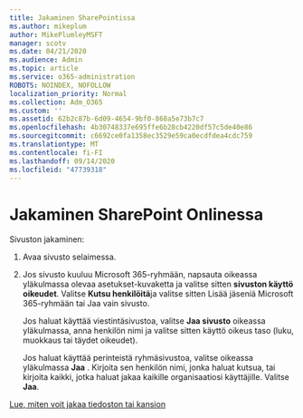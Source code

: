 ```yaml
---
title: Jakaminen SharePointissa
ms.author: mikeplum
author: MikePlumleyMSFT
manager: scotv
ms.date: 04/21/2020
ms.audience: Admin
ms.topic: article
ms.service: o365-administration
ROBOTS: NOINDEX, NOFOLLOW
localization_priority: Normal
ms.collection: Adm_O365
ms.custom: ''
ms.assetid: 62b2c87b-6d09-4654-9bf0-868a5e73b7c7
ms.openlocfilehash: 4b30748337e695ffe6b28cb4220df57c5de40e86
ms.sourcegitcommit: c6692ce0fa1358ec3529e59ca0ecdfdea4cdc759
ms.translationtype: MT
ms.contentlocale: fi-FI
ms.lasthandoff: 09/14/2020
ms.locfileid: "47739318"
---
```

# <a name="how-to-share-in-sharepoint-online"></a>Jakaminen SharePoint Onlinessa

Sivuston jakaminen:
  
1. Avaa sivusto selaimessa.
    
2. Jos sivusto kuuluu Microsoft 365-ryhmään, napsauta oikeassa yläkulmassa olevaa asetukset-kuvaketta ja valitse sitten **sivuston käyttö oikeudet**. Valitse **Kutsu henkilöitä**ja valitse sitten Lisää jäseniä Microsoft 365-ryhmään tai Jaa vain sivusto. 
    
    Jos haluat käyttää viestintäsivustoa, valitse **Jaa sivusto** oikeassa yläkulmassa, anna henkilön nimi ja valitse sitten käyttö oikeus taso (luku, muokkaus tai täydet oikeudet). 
    
    Jos haluat käyttää perinteistä ryhmäsivustoa, valitse oikeassa yläkulmassa **Jaa** . Kirjoita sen henkilön nimi, jonka haluat kutsua, tai kirjoita kaikki, jotka haluat jakaa kaikille organisaatiosi käyttäjille. Valitse **Jaa**.
    
[Lue, miten voit jakaa tiedoston tai kansion](https://go.microsoft.com/fwlink/?linkid=511430)
  

